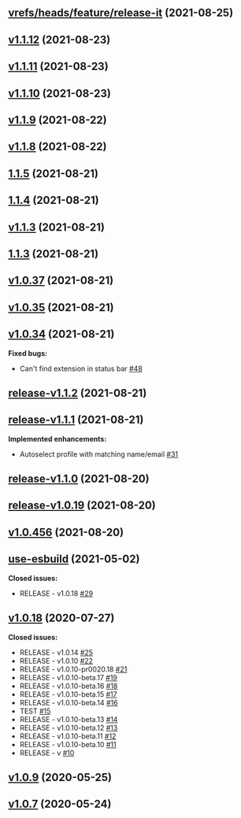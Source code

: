 ##

## [vrefs/heads/feature/release-it](https://github.com/onlyutkarsh/git-config-user-profiles/tree/vrefs/heads/feature/release-it) (2021-08-25)

## [v1.1.12](https://github.com/onlyutkarsh/git-config-user-profiles/tree/v1.1.12) (2021-08-23)

## [v1.1.11](https://github.com/onlyutkarsh/git-config-user-profiles/tree/v1.1.11) (2021-08-23)

## [v1.1.10](https://github.com/onlyutkarsh/git-config-user-profiles/tree/v1.1.10) (2021-08-23)

## [v1.1.9](https://github.com/onlyutkarsh/git-config-user-profiles/tree/v1.1.9) (2021-08-22)

## [v1.1.8](https://github.com/onlyutkarsh/git-config-user-profiles/tree/v1.1.8) (2021-08-22)

## [1.1.5](https://github.com/onlyutkarsh/git-config-user-profiles/tree/1.1.5) (2021-08-21)

## [1.1.4](https://github.com/onlyutkarsh/git-config-user-profiles/tree/1.1.4) (2021-08-21)

## [v1.1.3](https://github.com/onlyutkarsh/git-config-user-profiles/tree/v1.1.3) (2021-08-21)

## [1.1.3](https://github.com/onlyutkarsh/git-config-user-profiles/tree/1.1.3) (2021-08-21)

## [v1.0.37](https://github.com/onlyutkarsh/git-config-user-profiles/tree/v1.0.37) (2021-08-21)

## [v1.0.35](https://github.com/onlyutkarsh/git-config-user-profiles/tree/v1.0.35) (2021-08-21)

## [v1.0.34](https://github.com/onlyutkarsh/git-config-user-profiles/tree/v1.0.34) (2021-08-21)

**Fixed bugs:**

- Can't find extension in status bar [\#48](https://github.com/onlyutkarsh/git-config-user-profiles/issues/48)

## [release-v1.1.2](https://github.com/onlyutkarsh/git-config-user-profiles/tree/release-v1.1.2) (2021-08-21)

## [release-v1.1.1](https://github.com/onlyutkarsh/git-config-user-profiles/tree/release-v1.1.1) (2021-08-21)

**Implemented enhancements:**

- Autoselect profile with matching name/email [\#31](https://github.com/onlyutkarsh/git-config-user-profiles/issues/31)

## [release-v1.1.0](https://github.com/onlyutkarsh/git-config-user-profiles/tree/release-v1.1.0) (2021-08-20)

## [release-v1.0.19](https://github.com/onlyutkarsh/git-config-user-profiles/tree/release-v1.0.19) (2021-08-20)

## [v1.0.456](https://github.com/onlyutkarsh/git-config-user-profiles/tree/v1.0.456) (2021-08-20)

## [use-esbuild](https://github.com/onlyutkarsh/git-config-user-profiles/tree/use-esbuild) (2021-05-02)

**Closed issues:**

- RELEASE - v1.0.18 [\#29](https://github.com/onlyutkarsh/git-config-user-profiles/issues/29)

## [v1.0.18](https://github.com/onlyutkarsh/git-config-user-profiles/tree/v1.0.18) (2020-07-27)

**Closed issues:**

- RELEASE - v1.0.14 [\#25](https://github.com/onlyutkarsh/git-config-user-profiles/issues/25)
- RELEASE - v1.0.10 [\#22](https://github.com/onlyutkarsh/git-config-user-profiles/issues/22)
- RELEASE - v1.0.10-pr0020.18 [\#21](https://github.com/onlyutkarsh/git-config-user-profiles/issues/21)
- RELEASE - v1.0.10-beta.17 [\#19](https://github.com/onlyutkarsh/git-config-user-profiles/issues/19)
- RELEASE - v1.0.10-beta.16 [\#18](https://github.com/onlyutkarsh/git-config-user-profiles/issues/18)
- RELEASE - v1.0.10-beta.15 [\#17](https://github.com/onlyutkarsh/git-config-user-profiles/issues/17)
- RELEASE - v1.0.10-beta.14 [\#16](https://github.com/onlyutkarsh/git-config-user-profiles/issues/16)
- TEST [\#15](https://github.com/onlyutkarsh/git-config-user-profiles/issues/15)
- RELEASE - v1.0.10-beta.13 [\#14](https://github.com/onlyutkarsh/git-config-user-profiles/issues/14)
- RELEASE - v1.0.10-beta.12 [\#13](https://github.com/onlyutkarsh/git-config-user-profiles/issues/13)
- RELEASE - v1.0.10-beta.11 [\#12](https://github.com/onlyutkarsh/git-config-user-profiles/issues/12)
- RELEASE - v1.0.10-beta.10 [\#11](https://github.com/onlyutkarsh/git-config-user-profiles/issues/11)
- RELEASE - v [\#10](https://github.com/onlyutkarsh/git-config-user-profiles/issues/10)

## [v1.0.9](https://github.com/onlyutkarsh/git-config-user-profiles/tree/v1.0.9) (2020-05-25)

## [v1.0.7](https://github.com/onlyutkarsh/git-config-user-profiles/tree/v1.0.7) (2020-05-24)



